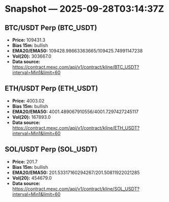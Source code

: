 # Snapshot — 2025-09-28T03:14:37Z

## BTC/USDT Perp (BTC_USDT)
- **Price:** 109431.3
- **Bias 15m:** bullish
- **EMA20/EMA50:** 109428.98663363665/109425.74991147238
- **Vol(20):** 303667.0
- **Data source:** https://contract.mexc.com/api/v1/contract/kline/BTC_USDT?interval=Min1&limit=60

## ETH/USDT Perp (ETH_USDT)
- **Price:** 4003.02
- **Bias 15m:** bullish
- **EMA20/EMA50:** 4001.489067910556/4001.7297427245117
- **Vol(20):** 167893.0
- **Data source:** https://contract.mexc.com/api/v1/contract/kline/ETH_USDT?interval=Min1&limit=60

## SOL/USDT Perp (SOL_USDT)
- **Price:** 201.7
- **Bias 15m:** bullish
- **EMA20/EMA50:** 201.53317160294267/201.50811922021285
- **Vol(20):** 454679.0
- **Data source:** https://contract.mexc.com/api/v1/contract/kline/SOL_USDT?interval=Min1&limit=60
